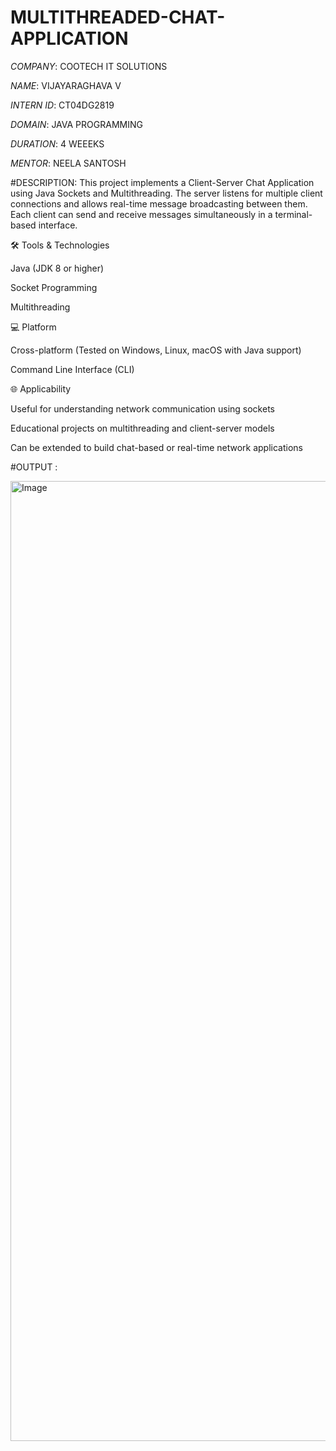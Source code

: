 # MULTITHREADED-CHAT-APPLICATION

*COMPANY*: COOTECH IT SOLUTIONS

*NAME*: VIJAYARAGHAVA V 

*INTERN ID*: CT04DG2819

*DOMAIN*: JAVA PROGRAMMING

*DURATION*: 4 WEEEKS

*MENTOR*: NEELA SANTOSH

#DESCRIPTION: This project implements a Client-Server Chat Application using Java Sockets and Multithreading. The server listens for multiple client connections and allows real-time message broadcasting between them. Each client can send and receive messages simultaneously in a terminal-based interface.

🛠 Tools & Technologies

Java (JDK 8 or higher)

Socket Programming

Multithreading


💻 Platform

Cross-platform (Tested on Windows, Linux, macOS with Java support)

Command Line Interface (CLI)


🌐 Applicability

Useful for understanding network communication using sockets

Educational projects on multithreading and client-server models

Can be extended to build chat-based or real-time network applications


#OUTPUT :

<img width="1024" height="1536" alt="Image" src="https://github.com/user-attachments/assets/77158f1b-44bd-4bc7-a820-38deafde6fcf" />
